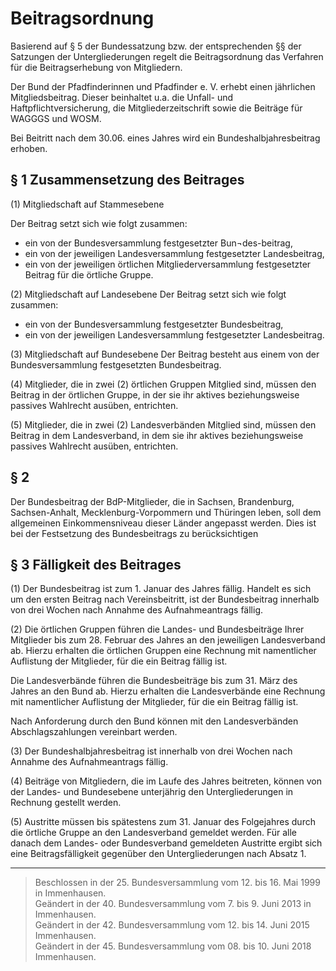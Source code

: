# Beitragsordnung

Basierend auf § 5 der Bundessatzung bzw. der entsprechenden §§ der Satzungen der Untergliederungen regelt die Beitragsordnung das Verfahren für die Beitragserhebung von Mitgliedern.

Der Bund der Pfadfinderinnen und Pfadfinder e. V. erhebt einen jährlichen Mitgliedsbeitrag. Dieser beinhaltet u.a. die Unfall- und Haftpflichtversicherung, die Mitgliederzeitschrift sowie die Beiträge für WAGGGS und WOSM.

Bei Beitritt nach dem 30.06. eines Jahres wird ein Bundeshalbjahresbeitrag erhoben.

## § 1	Zusammensetzung des Beitrages

(1)	Mitgliedschaft auf Stammesebene

Der Beitrag setzt sich wie folgt zusammen:
- ein von der Bundesversammlung festgesetzter Bun¬des-beitrag,
- ein von der jeweiligen Landesversammlung festgesetzter Landesbeitrag,
- ein von der jeweiligen örtlichen Mitgliederversammlung festgesetzter Beitrag für die örtliche Gruppe.

(2)	Mitgliedschaft auf Landesebene
Der Beitrag setzt sich wie folgt zusammen:
- ein von der Bundesversammlung festgesetzter Bundesbeitrag,
- ein von der jeweiligen Landesversammlung festgesetzter Landesbeitrag.

(3)	Mitgliedschaft auf Bundesebene
Der Beitrag besteht aus einem von der Bundesversammlung festgesetzten Bundesbeitrag.

(4) Mitglieder, die in zwei (2) örtlichen Gruppen Mitglied sind, 	müssen den Beitrag in der örtlichen Gruppe, in der sie ihr 	aktives beziehungsweise passives Wahlrecht ausüben, entrichten.

(5) Mitglieder, die in zwei (2) Landesverbänden Mitglied sind, müssen den Beitrag in dem Landesverband, in dem sie ihr aktives beziehungsweise passives Wahlrecht ausüben, entrichten.

##	§ 2
Der Bundesbeitrag der BdP-Mitglieder, die in Sachsen, Brandenburg, Sachsen-Anhalt, Mecklenburg-Vorpommern und Thüringen leben, soll dem allgemeinen Einkommensniveau dieser Länder angepasst werden. Dies ist bei der Festsetzung des Bundesbeitrags zu berücksichtigen

## § 3	Fälligkeit des Beitrages
(1)	Der Bundesbeitrag ist zum 1. Januar des Jahres fällig. Handelt es sich um den ersten Beitrag nach Vereinsbeitritt, ist der Bundesbeitrag innerhalb von drei Wochen nach Annahme des Aufnahmeantrags fällig.

(2)	Die örtlichen Gruppen führen die Landes- und Bundesbeiträge Ihrer Mitglieder bis zum 28. Februar des Jahres an den jeweiligen Landesverband ab. Hierzu erhalten die örtlichen Gruppen eine Rechnung mit namentlicher Auflistung der Mitglieder, für die ein Beitrag fällig ist.

Die Landesverbände führen die Bundesbeiträge bis zum 31. März des Jahres an den Bund ab. Hierzu erhalten die Landesverbände eine Rechnung mit namentlicher Auflistung der Mitglieder, für die ein Beitrag fällig ist.

Nach Anforderung durch den Bund können mit den Landesverbänden Abschlagszahlungen vereinbart werden.

(3)	Der Bundeshalbjahresbeitrag ist innerhalb von drei Wochen nach Annahme des Aufnahmeantrags fällig.

(4)	Beiträge von Mitgliedern, die im Laufe des Jahres beitreten, können von der Landes- und Bundesebene unterjährig den Untergliederungen in Rechnung gestellt werden.

(5)	Austritte müssen bis spätestens zum 31. Januar des Folgejahres durch die örtliche Gruppe an den Landesverband gemeldet werden. Für alle danach dem Landes- oder Bundesverband gemeldeten Austritte ergibt sich eine Beitragsfälligkeit gegenüber den Untergliederungen nach Absatz 1.

---

> Beschlossen in der 25. Bundesversammlung vom 12. bis 16. Mai 1999 in Immenhausen.  
Geändert in der 40. Bundesversammlung vom 7. bis 9. Juni 2013 in Immenhausen.  
Geändert in der 42. Bundesversammlung vom 12. bis 14. Juni 2015 Immenhausen.  
Geändert in der 45. Bundesversammlung vom 08. bis 10. Juni 2018 Immenhausen.
